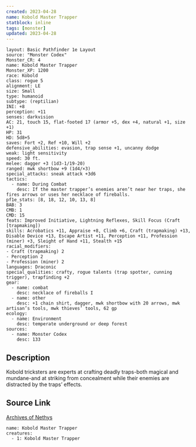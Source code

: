 ```yaml
---
created: 2023-04-28
name: Kobold Master Trapper
statblock: inline
tags: [monster]
updated: 2023-04-28
---
```

```statblock
layout: Basic Pathfinder 1e Layout
source: "Monster Codex"
Monster_CR: 4
name: Kobold Master Trapper
Monster_XP: 1200
race: Kobold
class: rogue 5
alignment: LE
size: Small
type: humanoid
subtype: (reptilian)
INI: +8
perception: +11
senses: darkvision
AC: 21, touch 15, flat-footed 17 (armor +5, dex +4, natural +1, size +1)
HP: 31
HD: 5d8+5
saves: Fort +2, Ref +10, Will +2
defensive_abilities: evasion, trap sense +1, uncanny dodge
weak: light sensitivity
speed: 30 ft.
melee: dagger +3 (1d3-1/19-20)
ranged: mwk shortbow +9 (1d4/×3)
special_attacks: sneak attack +3d6
tactics:
  - name: During Combat
    desc: If the master trapper’s enemies aren’t near her traps, she fires arrows or uses her necklace of fireballs.
pf1e_stats: [8, 18, 12, 10, 13, 8]
BAB: 3
CMB: 1
CMD: 15
feats: Improved Initiative, Lightning Reflexes, Skill Focus (Craft [trapmaking])
skills: Acrobatics +11, Appraise +8, Climb +6, Craft (trapmaking) +13, Disable Device +13, Escape Artist +11, Perception +11, Profession (miner) +3, Sleight of Hand +11, Stealth +15
racial_modifiers:
- Craft (trapmaking) 2
- Perception 2
- Profession (miner) 2
languages: Draconic
special_qualities: crafty, rogue talents (trap spotter, cunning trigger), trapfinding +2
gear:
  - name: combat
    desc: necklace of fireballs I
  - name: other
    desc: +1 chain shirt, dagger, mwk shortbow with 20 arrows, mwk artisan’s tools, mwk thieves’ tools, 62 gp
ecology:
  - name: Environment
    desc: temperate underground or deep forest
sources:
  - name: Monster Codex
    desc: 133
```
## Description
Kobold tricksters are experts at crafting deadly traps-both magical and mundane-and at striking from concealment while their enemies are distracted by the traps’ effects.
## Source Link
[Archives of Nethys](https://aonprd.com/MonsterDisplay.aspx?ItemName=Kobold%20Master%20Trapper)
```encounter-table
name: Kobold Master Trapper
creatures:
  - 1: Kobold Master Trapper
```
